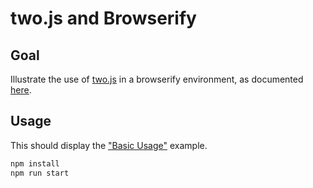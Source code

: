 # two.js and Browserify

## Goal

Illustrate the use of [two.js](https://two.js.org/) in a browserify environment, as documented [here](https://github.com/jonobr1/two.js/issues/43).

## Usage


This should display the ["Basic Usage"](https://two.js.org/#basic-usage) example.

```bash
npm install
npm run start
```
